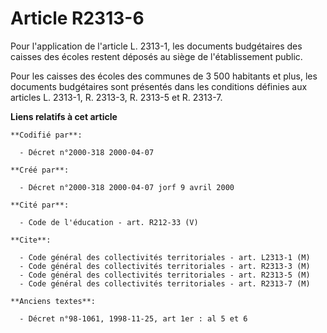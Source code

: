 # Article R2313-6

Pour l'application de l'article L. 2313-1, les documents budgétaires des caisses des écoles restent déposés au siège de
l'établissement public.

Pour les caisses des écoles des communes de 3 500 habitants et plus, les documents budgétaires sont présentés dans les
conditions définies aux articles L. 2313-1, R. 2313-3, R. 2313-5 et R. 2313-7.

**Liens relatifs à cet article**

	**Codifié par**:

	  - Décret n°2000-318 2000-04-07

	**Créé par**:

	  - Décret n°2000-318 2000-04-07 jorf 9 avril 2000

	**Cité par**:

	  - Code de l'éducation - art. R212-33 (V)

	**Cite**:

	  - Code général des collectivités territoriales - art. L2313-1 (M)
	  - Code général des collectivités territoriales - art. R2313-3 (M)
	  - Code général des collectivités territoriales - art. R2313-5 (M)
	  - Code général des collectivités territoriales - art. R2313-7 (M)

	**Anciens textes**:

	  - Décret n°98-1061, 1998-11-25, art 1er : al 5 et 6

